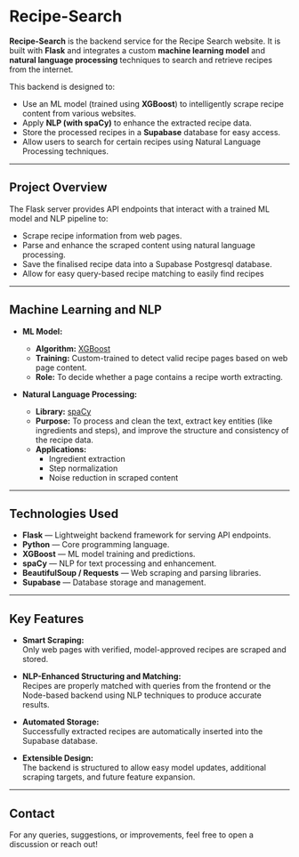 # Recipe-Search

**Recipe-Search** is the backend service for the Recipe Search website. It is built with **Flask** and integrates a custom **machine learning model** and **natural language processing** techniques to search and retrieve recipes from the internet.

This backend is designed to:

- Use an ML model (trained using **XGBoost**) to intelligently scrape recipe content from various websites.
- Apply **NLP (with spaCy)** to enhance the extracted recipe data.
- Store the processed recipes in a **Supabase** database for easy access.
- Allow users to search for certain recipes using Natural Language Processing techniques.

---

## Project Overview

The Flask server provides API endpoints that interact with a trained ML model and NLP pipeline to:

- Scrape recipe information from web pages.
- Parse and enhance the scraped content using natural language processing.
- Save the finalised recipe data into a Supabase Postgresql database.
- Allow for easy query-based recipe matching to easily find recipes 

---

## Machine Learning and NLP

- **ML Model:**
  - **Algorithm:** [XGBoost](https://xgboost.ai/)
  - **Training:** Custom-trained to detect valid recipe pages based on web page content.
  - **Role:** To decide whether a page contains a recipe worth extracting.

- **Natural Language Processing:**
  - **Library:** [spaCy](https://spacy.io/)
  - **Purpose:** To process and clean the text, extract key entities (like ingredients and steps), and improve the structure and consistency of the recipe data.
  - **Applications:** 
    - Ingredient extraction
    - Step normalization
    - Noise reduction in scraped content

---

## Technologies Used

- **Flask** — Lightweight backend framework for serving API endpoints.
- **Python** — Core programming language.
- **XGBoost** — ML model training and predictions.
- **spaCy** — NLP for text processing and enhancement.
- **BeautifulSoup / Requests** — Web scraping and parsing libraries.
- **Supabase** — Database storage and management.

---

## Key Features

- **Smart Scraping:**  
  Only web pages with verified, model-approved recipes are scraped and stored.

- **NLP-Enhanced Structuring and Matching:**  
  Recipes are properly matched with queries from the frontend or the Node-based backend using NLP techniques to produce accurate results.

- **Automated Storage:**  
  Successfully extracted recipes are automatically inserted into the Supabase database.

- **Extensible Design:**  
  The backend is structured to allow easy model updates, additional scraping targets, and future feature expansion.

---

## Contact

For any queries, suggestions, or improvements, feel free to open a discussion or reach out!

